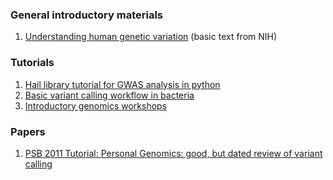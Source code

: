 ### General introductory materials

1. [Understanding human genetic variation](https://www.ncbi.nlm.nih.gov/books/NBK20363/)  (basic text from NIH)

### Tutorials

1. [Hail library tutorial for GWAS analysis in python](https://hail.is/docs/0.2/tutorials/01-genome-wide-association-study.html)
2. [Basic variant calling workflow in bacteria](https://datacarpentry.org/wrangling-genomics/04-variant_calling/index.html)
3. [Introductory genomics workshops](https://clemsonciti.github.io/genomics-workshop/)

### Papers

1. [PSB 2011 Tutorial: Personal Genomics: good, but dated review of variant calling](http://www.cs.bilkent.edu.tr/~calkan/teaching/genomics/reading/PSB_PersonalGenomics_2011_tutorial.pdf)




